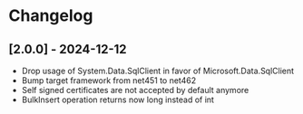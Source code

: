 # Changelog

## [2.0.0] - 2024-12-12

- Drop usage of System.Data.SqlClient in favor of Microsoft.Data.SqlClient
- Bump target framework from net451 to net462
- Self signed certificates are not accepted by default anymore
- BulkInsert operation returns now long instead of int

